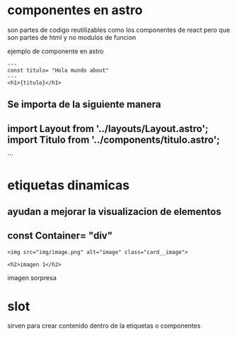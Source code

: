 # componentes en astro
son  partes de codigo reutilizables como los componentes de react pero que son partes de html y no modulos de funcion 

ejemplo de componente en astro
```
---
const titulo= "Hola mundo about"
---
<h1>{titulo}</h1>

```

Se importa de la siguiente manera
---
import Layout from '../layouts/Layout.astro';
import Titulo from '../components/titulo.astro';
---

<Layout title="bienvenido ####">
	<Titulo/>
</Layout>
``` 

# etiquetas dinamicas
ayudan a mejorar la visualizacion de elementos
---
const Container= "div"
---
<Container class="card">

    <img src="img/image.png" alt="image" class="card__image">

    <h2>imagen 1</h2>
  <p> imagen sorpresa</p>

</Container>

# slot 
sirven para crear contenido dentro de la etiquetas o componentes